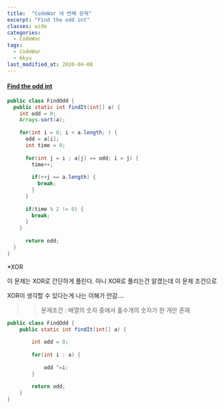 ```yaml
---
title:  "CodeWar 네 번째 문제"
excerpt: "Find the odd int"
classes: wide
categories:
  - CodeWar
tags:
  - CodeWar
  - 6kyu
last_modified_at: 2020-04-08
---
```


#### [Find the odd int](https://www.codewars.com/kata/54da5a58ea159efa38000836)

```java
public class FindOdd {
  public static int findIt(int[] a) {
    int odd = 0;
    Arrays.sort(a);
    
    for(int i = 0; i < a.length; ) {
      odd = a[i];
      int time = 0;
      
      for(int j = i ; a[j] == odd; i = j) {
        time++;
        
        if(++j == a.length) {
          break;
        }
      }
      
      if(time % 2 != 0) {
        break;
      }     
    }
    
      return odd;
  }
}
```



*XOR

이 문제는 XOR로 간단하게 풀린다. 아니 XOR로 풀리는건 알겠는데 이 문제 조건으로

XOR이 생각할 수 있다는게 나는 이해가 안감....

> > 문제조건 : 배열의 숫자 중에서 홀수개의 숫자가 한 개만 존재



```java
public class FindOdd {
	public static int findIt(int[] a) {
		
		int odd = 0;
		
		for(int i : a) {
			
			odd ^=i;
		}
		
	  	return odd;
	}
}
```

